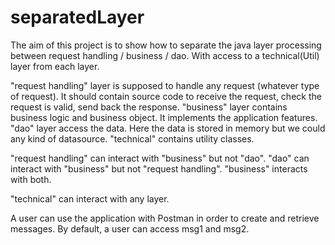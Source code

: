# separatedLayer

The aim of this project is to show how to separate the java layer processing between request handling / business / dao. With access to a technical(Util) layer from each layer.

"request handling" layer is supposed to handle any request (whatever type of request). It should contain source code to receive the request, check the request is valid, send back the response.
"business" layer contains business logic and business object. It implements the application features.
"dao" layer access the data. Here the data is stored in memory but we could any kind of datasource.
"technical" contains utility classes.

"request handling" can interact with "business" but not "dao".
"dao" can interact with "business" but not "request handling".
"business" interacts with both.

"technical" can interact with any layer.



A user can use the application with Postman in order to create and retrieve messages.
By default, a user can access msg1 and msg2.
